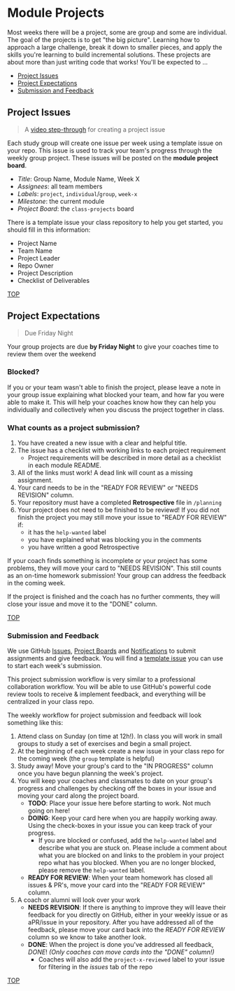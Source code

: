 # Module Projects

Most weeks there will be a project, some are group and some are individual. The goal of the projects is to get "the big picture". Learning how to approach a large challenge, break it down to smaller pieces, and apply the skills you're learning to build incremental solutions. These projects are about more than just writing code that works! You'll be expected to ...

- [Project Issues](module-projects.md#project-issues)
- [Project Expectations](module-projects.md#project-expectations)
- [Submission and Feedback](module-projects.md#submission-and-feedback)

## Project Issues

> A [video step-through](https://youtu.be/EgfUy__qNnk) for creating a project issue

Each study group will create one issue per week using a template issue on your repo. This issue is used to track your team's progress through the weekly group project. These issues will be posted on the **module project board**.

- _Title_: Group Name, Module Name, Week X
- _Assignees_: all team members
- _Labels_: `project`, `individual`/`group`, `week-x`
- _Milestone_: the current module
- _Project Board_: the `class-projects` board

There is a template issue your class repository to help you get started, you should fill in this information:

- Project Name
- Team Name
- Project Leader
- Repo Owner
- Project Description
- Checklist of Deliverables

[TOP](module-projects.md#module-projects)

## Project Expectations

> Due Friday Night

Your group projects are due **by Friday Night** to give your coaches time to review them over the weekend

### Blocked?

If you or your team wasn't able to finish the project, please leave a note in your group issue explaining what blocked your team, and how far you were able to make it. This will help your coaches know how they can help you individually and collectively when you discuss the project together in class.

### What counts as a project submission?

1. You have created a new issue with a clear and helpful title.
2. The issue has a checklist with working links to each project requirement
   - Project requirements will be described in more detail as a checklist in each module README.
3. All of the links must work! A dead link will count as a missing assignment.
4. Your card needs to be in the "READY FOR REVIEW" or "NEEDS REVISION" column.
5. Your repository must have a completed **Retrospective** file in `/planning`
6. Your project does not need to be finished to be reviewd! If you did not finish the project you may still move your issue to "READY FOR REVIEW" if:
   - it has the `help-wanted` label
   - you have explained what was blocking you in the comments
   - you have written a good Retrospective

If your coach finds something is incomplete or your project has some problems, they will move your card to "NEEDS REVISION". This still counts as an on-time homework submission! Your group can address the feedback in the coming week.

If the project is finished and the coach has no further comments, they will close your issue and move it to the "DONE" column.

[TOP](module-projects.md#module-projects)

### Submission and Feedback

We use GitHub [Issues](https://help.github.com/en/github/managing-your-work-on-github/about-issues), [Project Boards](https://codeburst.io/an-introduction-to-github-project-boards-2944e6ffbf3c) and [Notifications](https://help.github.com/en/github/receiving-notifications-about-activity-on-github/about-notifications) to submit assignments and give feedback. You will find a [template issue](https://help.github.com/en/github/building-a-strong-community/about-issue-and-pull-request-templates) you can use to start each week's submission.

This project submission workflow is very similar to a professional collaboration workflow. You will be able to use GitHub's powerful code review tools to receive & implement feedback, and everything will be centralized in your class repo.

The weekly workflow for project submission and feedback will look something like this:

1. Attend class on Sunday \(on time at 12h!\). In class you will work in small groups to study a set of exercises and begin a small project.
2. At the beginning of each week create a new issue in your class repo for the coming week \(the `group` template is helpful\)
3. Study away! Move your group's card to the "IN PROGRESS" column once you have begun planning the week's project.
4. You will keep your coaches and classmates to date on your group's progress and challenges by checking off the boxes in your issue and moving your card along the project board.
   - **TODO**: Place your issue here before starting to work. Not much going on here!
   - **DOING**: Keep your card here when you are happily working away. Using the check-boxes in your issue you can keep track of your progress.
     - If you are blocked or confused, add the `help-wanted` label and describe what you are stuck on. Please include a comment about what you are blocked on and links to the problem in your project repo what has you blocked. When you are no longer blocked, please remove the `help-wanted` label.
   - **READY FOR REVIEW**: When your team homework has closed all issues & PR's, move your card into the "READY FOR REVIEW" column.
5. A coach or alumni will look over your work
   - **NEEDS REVISION**: If there is anything to improve they will leave their feedback for you directly on GitHub, either in your weekly issue or as aPR/issue in your repository. After you have addressed all of the feedback, please move your card back into the _READY FOR REVIEW_ column so we know to take another look.
   - **DONE**: When the project is done you've addressed all feedback, _DONE_! _\(Only coaches can move cards into the "DONE" column!\)_
     - Coaches will also add the `project-x-reviewed` label to your issue for filtering in the _issues_ tab of the repo

[TOP](module-projects.md#module-projects)
